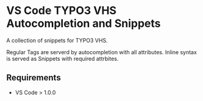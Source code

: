 # VS Code TYPO3 VHS Autocompletion and Snippets

A collection of snippets for TYPO3 VHS.

Regular Tags are serverd by autocompletion with all attributes.
Inline syntax is served as Snippets with required attrbites.

## Requirements

* VS Code > 1.0.0